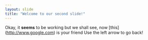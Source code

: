 ```yaml
---
layout: slide
title: "Welcome to our second slide!"
---
```

Okay, it **seems** to be working but we shall see, now [this] (http://www.google.com) is your friend
Use the left arrow to go back!
